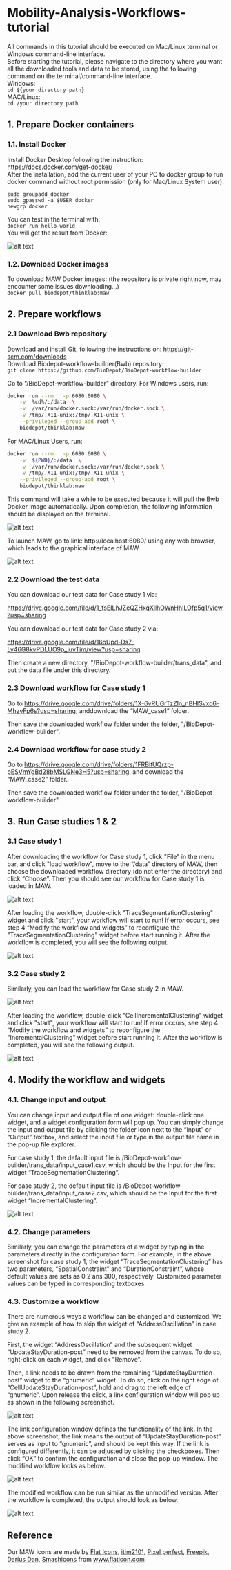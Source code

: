 # Mobility-Analysis-Workflows-tutorial
All commands in this tutorial should be executed on Mac/Linux terminal or Windows command-line interface. \
Before starting the tutorial, please navigate to the directory where you want all the downloaded tools and data to be stored, using the following command on the terminal/command-line interface.\
Windows:\
`cd ${your directory path}` \
MAC/Linux: \
`cd /your directory path`

## 1. Prepare Docker containers
### 1.1. Install Docker
Install Docker Desktop following the instruction: https://docs.docker.com/get-docker/  \
After the installation, add the current user of your PC to docker group to run docker command without root permission (only for Mac/Linux System user): 
```
sudo groupadd docker
sudo gpasswd -a $USER docker      
newgrp docker     
```
You can test in the terminal with: \
`docker run hello-world`  \
You will get the result from Docker: 

![alt text](https://github.com/UW-THINKlab/Mobility-Analysis-Workflows-tutorial/blob/master/figures/Docker%20group%20result.png)

### 1.2. Download Docker images 
To download MAW Docker images: (the repository is private right now, may encounter some issues downloading...) \
`docker pull biodepot/thinklab:maw`

## 2. Prepare workflows
### 2.1 Download Bwb repository
Download and install Git, following the instructions on: https://git-scm.com/downloads \
Download Biodepot-workflow-builder(Bwb) repository: \
`git clone https://github.com/BioDepot/BioDepot-workflow-builder`

Go to “/BioDepot-workflow-builder” directory. For Windows users, run:
```bash 
docker run --rm   -p 6080:6080 \
    -v  %cd%/:/data  \
    -v  /var/run/docker.sock:/var/run/docker.sock \
    -v /tmp/.X11-unix:/tmp/.X11-unix \
    --privileged --group-add root \
    biodepot/thinklab:maw
```
For MAC/Linux Users, run:
```bash 
docker run --rm   -p 6080:6080 \
    -v  ${PWD}/:/data  \
    -v  /var/run/docker.sock:/var/run/docker.sock \
    -v /tmp/.X11-unix:/tmp/.X11-unix \
    --privileged --group-add root \
    biodepot/thinklab:maw
```
This command will take a while to be executed because it will pull the Bwb Docker image automatically. Upon completion, the following information should be displayed on the terminal.

![alt text](https://github.com/UW-THINKlab/Mobility-Analysis-Workflows-tutorial/blob/master/figures/BWB%20start.png)

To launch MAW, go to link: http://localhost:6080/ using any web browser, which leads to the graphical interface of MAW.

![alt text](https://github.com/UW-THINKlab/Mobility-Analysis-Workflows-tutorial/blob/master/figures/MAW.png)

### 2.2 Download the test data 
You can download our test data for Case study 1 via: 

https://drive.google.com/file/d/1_fsEILhJZeQZHxqXllhOWnHhILOfp5q1/view?usp=sharing

You can download our test data for Case study 2 via: 

https://drive.google.com/file/d/16oUpd-Ds7-Lv46G8kvPDLUO9p_iuvTim/view?usp=sharing

Then create a new directory, "/BioDepot-workflow-builder/trans_data", and put the data file under this directory. 

### 2.3 Download workflow for Case study 1
Go to https://drive.google.com/drive/folders/1X-6vRUGrTzZIn_nBHISvxo6-MhzyFp6s?usp=sharing, anddownload the “MAW_case1” folder. 

Then save the downloaded workflow folder under the folder, "/BioDepot-workflow-builder".

### 2.4 Download workflow for case study 2
Go to https://drive.google.com/drive/folders/1FRBitUQrzp-pESVmYgBd28bMSLGNe3H5?usp=sharing, and download the “MAW_case2” folder.

Then save the downloaded workflow folder under the folder, "/BioDepot-workflow-builder".

## 3. Run Case studies 1 & 2
### 3.1 Case study 1
After downloading the workflow for Case study 1, click "File" in the menu bar, and click "load workflow", move to the “/data” directory of MAW, then choose the downloaded workflow directory (do not enter the directory) and click “Choose”.
Then you should see our workflow for Case study 1 is loaded in MAW.

![alt text](https://github.com/UW-THINKlab/Mobility-Analysis-Workflows-tutorial/blob/master/figures/Case%201.png)

After loading the workflow, double-click "TraceSegmentationClustering" widget and click "start", your workflow will start to run! If error occurs, see step 4 “Modify the workflow and widgets” to reconfigure the "TraceSegmentationClustering" widget before start running it. After the workflow is completed, you will see the following output.

![alt text](https://github.com/UW-THINKlab/Mobility-Analysis-Workflows-tutorial/blob/master/figures/Case%201%20result.png)

### 3.2 Case study 2
Similarly, you can load the workflow for Case study 2 in MAW. 

![alt text](https://github.com/UW-THINKlab/Mobility-Analysis-Workflows-tutorial/blob/master/figures/Case%202.png)

After loading the workflow, double-click "CellIncrementalClustering" widget and click "start", your workflow will start to run! If error occurs, see step 4 “Modify the workflow and widgets” to reconfigure the "IncrementalClustering" widget before start running it. After the workflow is completed, you will see the following output.

![alt text](https://github.com/UW-THINKlab/Mobility-Analysis-Workflows-tutorial/blob/master/figures/Case%202%20result.png)

## 4. Modify the workflow and widgets
### 4.1. Change input and output 
You can change input and output file of one widget: double-click one widget, and a widget configuration form will pop up. You can simply change the input and output file by clicking the folder icon next to the “Input” or “Output” textbox, and select the input file or type in the output file name in the pop-up file explorer.

For case study 1, the default input file is /BioDepot-workflow-builder/trans_data/input_case1.csv, which should be the Input for the first widget “TraceSegmentationClustering”.

For case study 2, the default input file is /BioDepot-workflow-builder/trans_data/input_case2.csv, which should be the Input for the first widget “IncrementalClustering”.

![alt text](https://github.com/UW-THINKlab/Mobility-Analysis-Workflows-tutorial/blob/master/figures/Change%20Param%20case%201.png)

### 4.2. Change parameters
Similarly, you can change the parameters of a widget by typing in the parameters directly in the configuration form. For example, in the above screenshot for case study 1, the widget “TraceSegmentationClustering” has two parameters, “SpatialConstraint” and “DurationConstraint”, whose default values are sets as 0.2 ans 300, respectively. Customized parameter values can be typed in corresponding textboxes.

### 4.3. Customize a workflow
There are numerous ways a workflow can be changed and customized. We give an example of how to skip the widget of “AddressOscillation” in case study 2. 

First, the widget “AddressOscillation” and the subsequent widget “UpdateStayDuration-post” need to be removed from the canvas. To do so, right-click on each widget, and click “Remove”. 

Then, a link needs to be drawn from the remaining “UpdateStayDuration-post” widget to the “gnumeric” widget. To do so, click on the right edge of “CellUpdateStayDuration-post”, hold and drag to the left edge of “gnumeric”. Upon release the click, a link configuration window will pop up as shown in the following screenshot.

![alt text](https://github.com/UW-THINKlab/Mobility-Analysis-Workflows-tutorial/blob/master/figures/Add%20Link.png)

The link configuration window defines the functionality of the link. In the above screenshot, the link means the output of “UpdateStayDuration-post” serves as input to “gnumeric”, and should be kept this way. If the link is configured differently, it can be adjusted by clicking the checkboxes. Then click “OK” to confirm the configuration and close the pop-up window. The modified workflow looks as below.

![alt text](https://github.com/UW-THINKlab/Mobility-Analysis-Workflows-tutorial/blob/master/figures/Delete%20widget.png)

The modified workflow can be run similar as the unmodified version. After the workflow is completed, the output should look as below.

![alt text](https://github.com/UW-THINKlab/Mobility-Analysis-Workflows-tutorial/blob/master/figures/Case%202%20result.png)

## Reference
Our MAW icons are made by <a href="https://www.flaticon.com/authors/flat-icons" title="Flat Icons">Flat Icons</a>, <a href="https://www.flaticon.com/authors/itim2101" title="itim2101">itim2101</a>, <a href="https://www.flaticon.com/authors/pixel-perfect" title="Pixel perfect">Pixel perfect</a>, <a href="https://www.flaticon.com/authors/freepik" title="Freepik">Freepik</a>, <a href="https://www.flaticon.com/authors/darius-dan" title="Darius Dan">Darius Dan</a>, <a href="https://www.flaticon.com/authors/smashicons" title="Smashicons">Smashicons</a> from <a href="https://www.flaticon.com/" title="Flaticon"> www.flaticon.com</a> 


